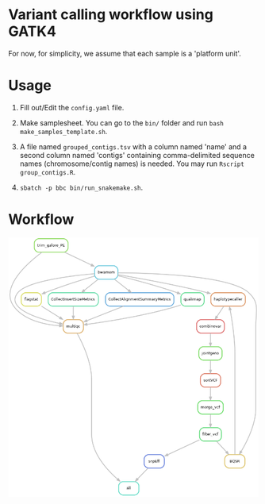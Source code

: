 # Variant calling workflow using GATK4

For now, for simplicity, we assume that each sample is a 'platform unit'.

# Usage

1. Fill out/Edit the `config.yaml` file.

2. Make samplesheet. You can go to the `bin/` folder and run `bash make_samples_template.sh`.

3. A file named `grouped_contigs.tsv` with a column named 'name' and a second column named 'contigs' containing comma-delimited sequence names (chromosome/contig names) is needed. You may run `Rscript group_contigs.R`.

4. `sbatch -p bbc bin/run_snakemake.sh`. 

# Workflow

![Workflow](./logs/rulegraph.png) 
